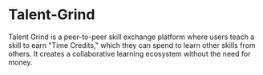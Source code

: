 # Talent-Grind
Talent Grind is a peer-to-peer skill exchange platform where users teach a skill to earn "Time Credits," which they can spend to learn other skills from others. It creates a collaborative learning ecosystem without the need for money.
